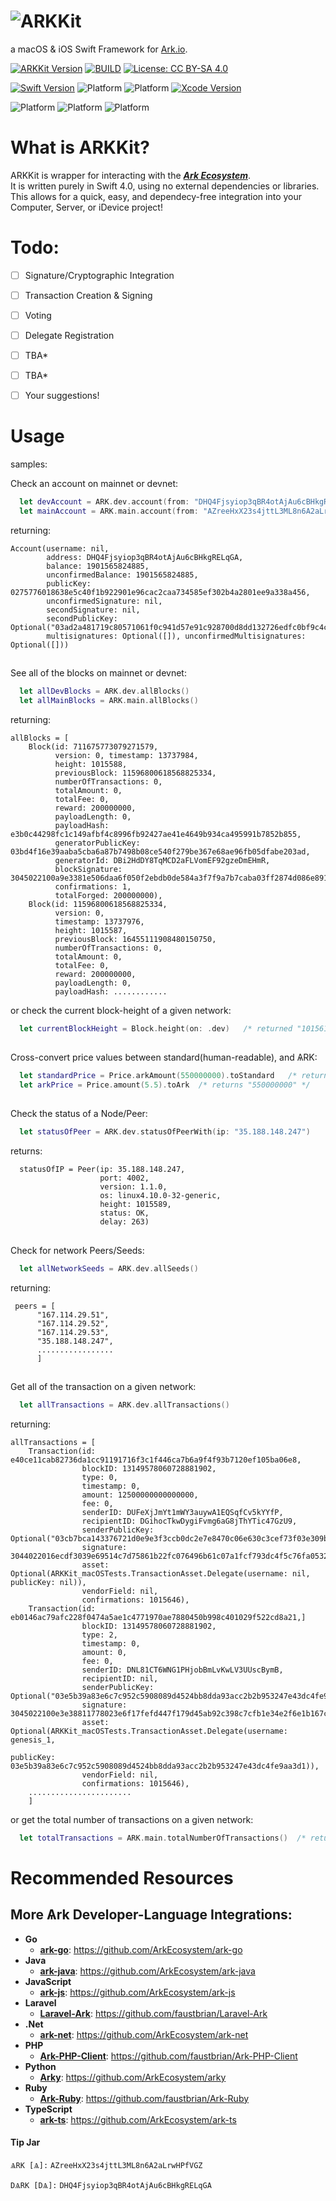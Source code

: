 # <img src="https://github.com/sleepdefic1t/ARKKit/blob/master/ARKKit-Banner.png" alt="ARKKit" style="width=65%;">
a  macOS  &  iOS  Swift  Framework  for  [Ark.io](https://ark.io).

[![ARKKit Version](https://img.shields.io/badge/ARKKit-0.1.0-orange.svg?style=flat)](https://sleepdefic1t.github.io/ARKKit/) 
[![BUILD](https://img.shields.io/badge/build-passing-brightgreen.svg?style=flat)](https://github.com/sleepdefic1t) 
[![License: CC BY-SA 4.0](https://img.shields.io/badge/license-CC%20BY--SA%204.0-BE90D4.svg?style=flat)](http://creativecommons.org/licenses/by-sa/4.0/) 

[![Swift Version](https://img.shields.io/badge/swift-4.0-orange.svg?style=flat)](https://developer.apple.com/swift/) 
![Platform](https://img.shields.io/badge/iOS->=11-52B3D9.svg?style=flat) 
![Platform](https://img.shields.io/badge/macOS->=10.12.0-52B3D9.svg?style=flat) 
[![Xcode Version](https://img.shields.io/badge/xcode-9.0b5-52B3D9.svg?style=flat)](https://developer.apple.com/xcode/)  

 

![Platform](https://img.shields.io/badge/iOS-85%25-green.svg?style=flat) 
![Platform](https://img.shields.io/badge/macOS:-85%25-green.svg?style=flat) 
![Platform](https://img.shields.io/badge/Total%20Complete-85%25-green.svg?style=flat)  
 

# What is ARKKit?
  ARKKit is wrapper for interacting with the [***Ark Ecosystem***](https://ark.io).  
  It is written purely in Swift 4.0, using no external dependencies or libraries.  
  This allows for a quick, easy, and dependecy-free integration into your Computer, Server, or iDevice project!

# Todo:

- [ ] Signature/Cryptographic Integration
- [ ] Transaction Creation & Signing
- [ ] Voting
- [ ] Delegate Registration
- [ ] TBA*
- [ ] TBA*
- [ ] Your suggestions!


# Usage

samples:  

Check an account on mainnet or devnet:
```swift
  let devAccount = ARK.dev.account(from: "DHQ4Fjsyiop3qBR4otAjAu6cBHkgRELqGA")  
  let mainAccount = ARK.main.account(from: "AZreeHxX23s4jttL3ML8n6A2aLrwHPfVGZ")  
```
returning:
```
Account(username: nil,
        address: DHQ4Fjsyiop3qBR4otAjAu6cBHkgRELqGA,
        balance: 1901565824885,
        unconfirmedBalance: 1901565824885,
        publicKey: 0275776018638e5c40f1b922901e96cac2caa734585ef302b4a2801ee9a338a456,
        unconfirmedSignature: nil,
        secondSignature: nil,
        secondPublicKey: Optional("03ad2a481719c80571061f0c941d57e91c928700d8dd132726edfc0bf9c4cb2869"),
        multisignatures: Optional([]), unconfirmedMultisignatures: Optional([])) 
```
##

See all of the blocks on mainnet or devnet:
```swift
  let allDevBlocks = ARK.dev.allBlocks()  
  let allMainBlocks = ARK.main.allBlocks()  
```
returning:
```
allBlocks = [
    Block(id: 711675773079271579,
          version: 0, timestamp: 13737984,
          height: 1015588,
          previousBlock: 11596800618568825334,
          numberOfTransactions: 0,
          totalAmount: 0,
          totalFee: 0,
          reward: 200000000,
          payloadLength: 0,
          payloadHash: e3b0c44298fc1c149afbf4c8996fb92427ae41e4649b934ca495991b7852b855,
          generatorPublicKey: 03bd4f16e39aaba5cba6a87b7498b08ce540f279be367e68ae96fb05dfabe203ad,
          generatorId: DBi2HdDY8TqMCD2aFLVomEF92gzeDmEHmR,
          blockSignature: 3045022100a9e3381e506daa6f050f2ebdb0de584a3f7f9a7b7caba03ff2874d086e8911250220146719ba882ebd9847857a8b681b932616f1544008cc0a02e48613fd75df256d,
          confirmations: 1,
          totalForged: 200000000),
    Block(id: 11596800618568825334,
          version: 0,
          timestamp: 13737976,
          height: 1015587,
          previousBlock: 16455111908480150750,
          numberOfTransactions: 0,
          totalAmount: 0,
          totalFee: 0,
          reward: 200000000,
          payloadLength: 0,
          payloadHash: ............
```

or check the current block-height of a given network:
```swift
  let currentBlockHeight = Block.height(on: .dev)   /* returned "1015611" */
```

##

Cross-convert price values between standard(human-readable), and ѦRK:
```swift
  let standardPrice = Price.arkAmount(550000000).toStandard   /* returns "5.5" */
  let arkPrice = Price.amount(5.5).toArk  /* returns "550000000" */
```

##

Check the status of a Node/Peer:
```swift
  let statusOfPeer = ARK.dev.statusOfPeerWith(ip: "35.188.148.247")  
```
returns:
```
  statusOfIP = Peer(ip: 35.188.148.247,
                    port: 4002,
                    version: 1.1.0,
                    os: linux4.10.0-32-generic,
                    height: 1015589,
                    status: OK,
                    delay: 263) 
```

##

Check for network Peers/Seeds:
```swift
  let allNetworkSeeds = ARK.dev.allSeeds()  
```
returning:
```
 peers = [
      "167.114.29.51",
      "167.114.29.52",
      "167.114.29.53",
      "35.188.148.247",
      .................
      ] 
```

##

Get all of the transaction on a given network:
```swift      
  let allTransactions = ARK.dev.allTransactions()  
```
returning:
```
allTransactions = [
    Transaction(id: e40ce11cab82736da1cc91191716f3c1f446ca7b6a9f4f93b7120ef105ba06e8,
                blockID: 13149578060728881902,
                type: 0,
                timestamp: 0,
                amount: 12500000000000000,
                fee: 0,
                senderID: DUFeXjJmYt1mWY3auywA1EQSqfCv5kYYfP,
                recipientID: DGihocTkwDygiFvmg6aG8jThYTic47GzU9,
                senderPublicKey: Optional("03cb7bca143376721d0e9e3f3ccb0dc2e7e8470c06e630c3cef73f03e309b558ad"),
                signature: 3044022016ecdf3039e69514c7d75861b22fc076496b61c07a1fcf793dc4f5c76fa0532b0220579c4c0c9d13720f9db5d9df29ed8ceab0adc266c6c160d612d4894dc5867eb1,
                asset: Optional(ARKKit_macOSTests.TransactionAsset.Delegate(username: nil, publicKey: nil)),
                vendorField: nil,
                confirmations: 1015646),
    Transaction(id: eb0146ac79afc228f0474a5ae1c4771970ae7880450b998c401029f522cd8a21,]
                blockID: 13149578060728881902,
                type: 2,
                timestamp: 0,
                amount: 0,
                fee: 0,
                senderID: DNL81CT6WNG1PHjobBmLvKwLV3UUscBymB,
                recipientID: nil,
                senderPublicKey: Optional("03e5b39a83e6c7c952c5908089d4524bb8dda93acc2b2b953247e43dc4fe9aa3d1"),
                signature: 3045022100e3e38811778023e6f17fefd447f179d45ab92c398c7cfb1e34e2f6e1b167c95a022070c36439ecec0fc3c43850070f29515910435d389e059579878d61b5ff2ea337,
                asset: Optional(ARKKit_macOSTests.TransactionAsset.Delegate(username: genesis_1,
                                                                            publicKey: 03e5b39a83e6c7c952c5908089d4524bb8dda93acc2b2b953247e43dc4fe9aa3d1)),
                vendorField: nil,
                confirmations: 1015646),
    .......................
    ]
```

or get the total number of transactions on a given network:
```swift
  let totalTransactions = ARK.main.totalNumberOfTransactions()  /* returned "137761" */
```  
  


# Recommended Resources

## More Ѧrk Developer-Language Integrations:  

- **Go**  
    - [**ark-go**](https://github.com/ArkEcosystem/ark-go): https://github.com/ArkEcosystem/ark-go  
- **Java**
    - [**ark-java**](https://github.com/ArkEcosystem/ark-java): https://github.com/ArkEcosystem/ark-java  
- **JavaScript**
    - [**ark-js**](https://github.com/ArkEcosystem/ark-js): https://github.com/ArkEcosystem/ark-js  
- **Laravel**
    - [**Laravel-Ark**](https://github.com/faustbrian/Laravel-Ark): https://github.com/faustbrian/Laravel-Ark  
- **.Net**
    - [**ark-net**](https://github.com/ArkEcosystem/ark-net): https://github.com/ArkEcosystem/ark-net  
- **PHP**
    - [**Ark-PHP-Client**](https://github.com/faustbrian/Ark-PHP-Client): https://github.com/faustbrian/Ark-PHP-Client  
- **Python**
    - [**Arky**](https://github.com/ArkEcosystem/arky): https://github.com/ArkEcosystem/arky  
- **Ruby**
    - [**Ark-Ruby**](https://github.com/faustbrian/Ark-Ruby): https://github.com/faustbrian/Ark-Ruby  
- **TypeScript**
    - [**ark-ts**](https://github.com/ArkEcosystem/ark-ts): https://github.com/ArkEcosystem/ark-ts  


#### Tip Jar
``ѦRK [Ѧ]:`` ```AZreeHxX23s4jttL3ML8n6A2aLrwHPfVGZ``` 

``DѦRK [DѦ]:`` ```DHQ4Fjsyiop3qBR4otAjAu6cBHkgRELqGA``` 
